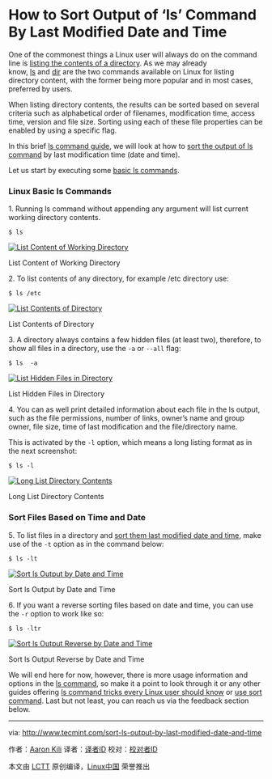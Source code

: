 How to Sort Output of ‘ls’ Command By Last Modified Date and Time
============================================================

One of the commonest things a Linux user will always do on the command line is [listing the contents of a directory][1]. As we may already know, [ls][2] and [dir][3] are the two commands available on Linux for listing directory content, with the former being more popular and in most cases, preferred by users.

When listing directory contents, the results can be sorted based on several criteria such as alphabetical order of filenames, modification time, access time, version and file size. Sorting using each of these file properties can be enabled by using a specific flag.

In this brief [ls command guide][4], we will look at how to [sort the output of ls command][5] by last modification time (date and time).

Let us start by executing some [basic ls commands][6].

### Linux Basic ls Commands

1. Running ls command without appending any argument will list current working directory contents.

```
$ ls 
```
[
 ![List Content of Working Directory](http://www.tecmint.com/wp-content/uploads/2016/10/List-Content-of-Working-Directory.png) 
][7]

List Content of Working Directory

2. To list contents of any directory, for example /etc directory use:

```
$ ls /etc
```
[
 ![List Contents of Directory](http://www.tecmint.com/wp-content/uploads/2016/10/List-Contents-of-Directory.png) 
][8]

List Contents of Directory

3. A directory always contains a few hidden files (at least two), therefore, to show all files in a directory, use the `-a` or `--all` flag:

```
$ ls  -a
```
[
 ![List Hidden Files in Directory](http://www.tecmint.com/wp-content/uploads/2016/10/List-Hidden-Files-in-Directory.png) 
][9]

List Hidden Files in Directory

4. You can as well print detailed information about each file in the ls output, such as the file permissions, number of links, owner’s name and group owner, file size, time of last modification and the file/directory name.

This is activated by the `-l` option, which means a long listing format as in the next screenshot:

```
$ ls -l
```
[
 ![Long List Directory Contents](http://www.tecmint.com/wp-content/uploads/2016/10/ls-Long-List-Format.png) 
][10]

Long List Directory Contents

### Sort Files Based on Time and Date

5. To list files in a directory and [sort them last modified date and time][11], make use of the `-t` option as in the command below:

```
$ ls -lt 
```
[
 ![Sort ls Output by Date and Time](http://www.tecmint.com/wp-content/uploads/2016/10/Sort-ls-Output-by-Date-and-Time.png) 
][12]

Sort ls Output by Date and Time

6. If you want a reverse sorting files based on date and time, you can use the `-r` option to work like so:

```
$ ls -ltr
```
[
 ![Sort ls Output Reverse by Date and Time](http://www.tecmint.com/wp-content/uploads/2016/10/Sort-ls-Output-Reverse-by-Date-and-Time.png) 
][13]

Sort ls Output Reverse by Date and Time

We will end here for now, however, there is more usage information and options in the [ls command][14], so make it a point to look through it or any other guides offering [ls command tricks every Linux user should know][15] or [use sort command][16]. Last but not least, you can reach us via the feedback section below.

--------------------------------------------------------------------------------

via: http://www.tecmint.com/sort-ls-output-by-last-modified-date-and-time

作者：[Aaron Kili][a]
译者：[译者ID](https://github.com/译者ID)
校对：[校对者ID](https://github.com/校对者ID)

本文由 [LCTT](https://github.com/LCTT/TranslateProject) 原创编译，[Linux中国](https://linux.cn/) 荣誉推出

[a]:http://www.tecmint.com/author/aaronkili/
[1]:http://www.tecmint.com/file-and-directory-management-in-linux/
[2]:http://www.tecmint.com/15-basic-ls-command-examples-in-linux/
[3]:http://www.tecmint.com/linux-dir-command-usage-with-examples/
[4]:http://www.tecmint.com/tag/linux-ls-command/
[5]:http://www.tecmint.com/sort-command-linux/
[6]:http://www.tecmint.com/15-basic-ls-command-examples-in-linux/
[7]:http://www.tecmint.com/wp-content/uploads/2016/10/List-Content-of-Working-Directory.png
[8]:http://www.tecmint.com/wp-content/uploads/2016/10/List-Contents-of-Directory.png
[9]:http://www.tecmint.com/wp-content/uploads/2016/10/List-Hidden-Files-in-Directory.png
[10]:http://www.tecmint.com/wp-content/uploads/2016/10/ls-Long-List-Format.png
[11]:http://www.tecmint.com/find-and-sort-files-modification-date-and-time-in-linux/
[12]:http://www.tecmint.com/wp-content/uploads/2016/10/Sort-ls-Output-by-Date-and-Time.png
[13]:http://www.tecmint.com/wp-content/uploads/2016/10/Sort-ls-Output-Reverse-by-Date-and-Time.png
[14]:http://www.tecmint.com/tag/linux-ls-command/
[15]:http://www.tecmint.com/linux-ls-command-tricks/
[16]:http://www.tecmint.com/linux-sort-command-examples/
